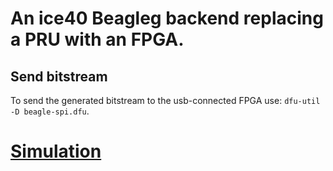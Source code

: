 # An ice40 Beagleg backend replacing a PRU with an FPGA.


## Send bitstream

To send the generated bitstream to the usb-connected FPGA use: `dfu-util -D beagle-spi.dfu`.

# [Simulation](sim/)
